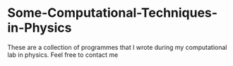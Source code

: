 # Some-Computational-Techniques-in-Physics
These are a collection of programmes that I wrote during my computational lab in physics.
Feel free to contact me
